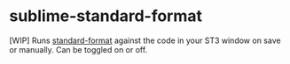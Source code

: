 # sublime-standard-format
[WIP] Runs [standard-format](https://github.com/maxogden/standard-format) against the code in your ST3 window on save or manually.  Can be toggled on or off.
